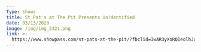 ```yaml
---
Type: shows
title: St Pat's at The Pit Presents Un!dentified
date: 03/13/2020
image: /img/img_2321.png
link: >-
  https://www.showpass.com/st-pats-at-the-pit/?fbclid=IwAR3yXoRQIeolhJxmn9hKrkyCtwVoNcYNTsqR4c05N_2xER3tNL9CpuPQBKs
---
```


